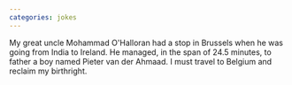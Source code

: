 ```yaml
---
categories: jokes
---
```


<p>My great uncle Mohammad O'Halloran had a stop in Brussels when he was going from India to Ireland. He managed, in the span of 24.5 minutes, to father a boy named Pieter van der Ahmaad.&nbsp;I must travel to Belgium and reclaim my birthright.</p>